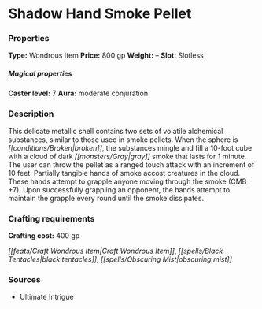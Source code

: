 ﻿---
Title: "Shadow Hand Smoke Pellet"
Type: "Wondrous Item"
Price: "800 gp"
Weight: "–"
Slot: "Slotless"
Caster level: "7"
Aura: "moderate conjuration"
Description: |
  "This delicate metallic shell contains two sets of volatile alchemical substances, similar to those used in smoke pellets. When the sphere is broken, the substances mingle and fill a 10-foot cube with a cloud of dark gray smoke that lasts for 1 minute. The user can throw the pellet as a ranged touch attack with an increment of 10 feet. Partially tangible hands of smoke accost creatures in the cloud. These hands attempt to grapple anyone moving through the smoke (CMB +7). Upon successfully grappling an opponent, the hands attempt to maintain the grapple every round until the smoke dissipates."
Crafting cost: "400 gp"
Sources: "['Ultimate Intrigue']"
---

# Shadow Hand Smoke Pellet

### Properties

**Type:** Wondrous Item **Price:** 800 gp **Weight:** – **Slot:** Slotless

##### Magical properties

**Caster level:** 7 **Aura:** moderate conjuration

### Description

This delicate metallic shell contains two sets of volatile alchemical substances, similar to those used in smoke pellets. When the sphere is _[[conditions/Broken|broken]]_, the substances mingle and fill a 10-foot cube with a cloud of dark _[[monsters/Gray|gray]]_ smoke that lasts for 1 minute. The user can throw the pellet as a ranged touch attack with an increment of 10 feet. Partially tangible hands of smoke accost creatures in the cloud. These hands attempt to grapple anyone moving through the smoke (CMB +7). Upon successfully grappling an opponent, the hands attempt to maintain the grapple every round until the smoke dissipates.

### Crafting requirements

**Crafting cost:** 400 gp

_[[feats/Craft Wondrous Item|Craft Wondrous Item]]_, _[[spells/Black Tentacles|black tentacles]]_, _[[spells/Obscuring Mist|obscuring mist]]_

### Sources

* Ultimate Intrigue